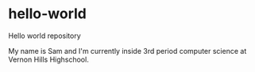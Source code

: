 # hello-world
Hello world repository



My name is Sam and I'm currently inside 3rd period computer science at Vernon Hills Highschool.

